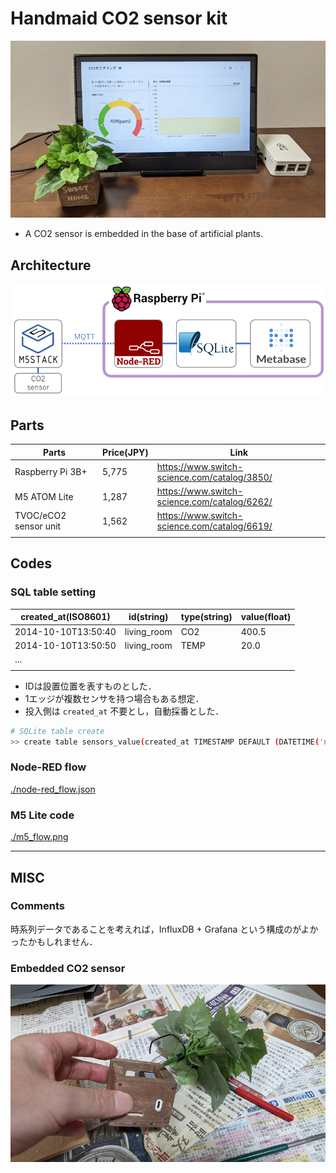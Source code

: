 # Handmaid CO2 sensor kit

![](./images/overview.jpg)

* A CO2 sensor is embedded in the base of artificial plants.

## Architecture

![](./images/architecture.png)


## Parts

| Parts | Price(JPY) | Link |
| ---- | ---- | ---- |
| Raspberry Pi 3B+  |  5,775  | https://www.switch-science.com/catalog/3850/ |
| M5 ATOM Lite| 1,287 | https://www.switch-science.com/catalog/6262/ |
| TVOC/eCO2 sensor unit | 1,562 | https://www.switch-science.com/catalog/6619/ |
 | | |

## Codes

### SQL table setting

| created_at(ISO8601) | id(string) | type(string) | value(float) |
| ---- | ---- | ---- | ---- |
| 2014-10-10T13:50:40 | living_room	| CO2 | 400.5 | 
| 2014-10-10T13:50:50 | living_room	| TEMP | 20.0 |
| ... | | | |
|  | | | |


- IDは設置位置を表すものとした．
- 1エッジが複数センサを持つ場合もある想定．
- 投入側は `created_at` 不要とし，自動採番とした．

```bash
# SQLite table create
>> create table sensors_value(created_at TIMESTAMP DEFAULT (DATETIME('now', 'localtime')), id text, type text, value float);
```

### Node-RED flow

[./node-red_flow.json]()

### M5 Lite code

[./m5_flow.png]()

---

## MISC

### Comments

時系列データであることを考えれば，InfluxDB + Grafana という構成のがよかったかもしれません．

### Embedded CO2 sensor

![](./images/sensor.jpg)

